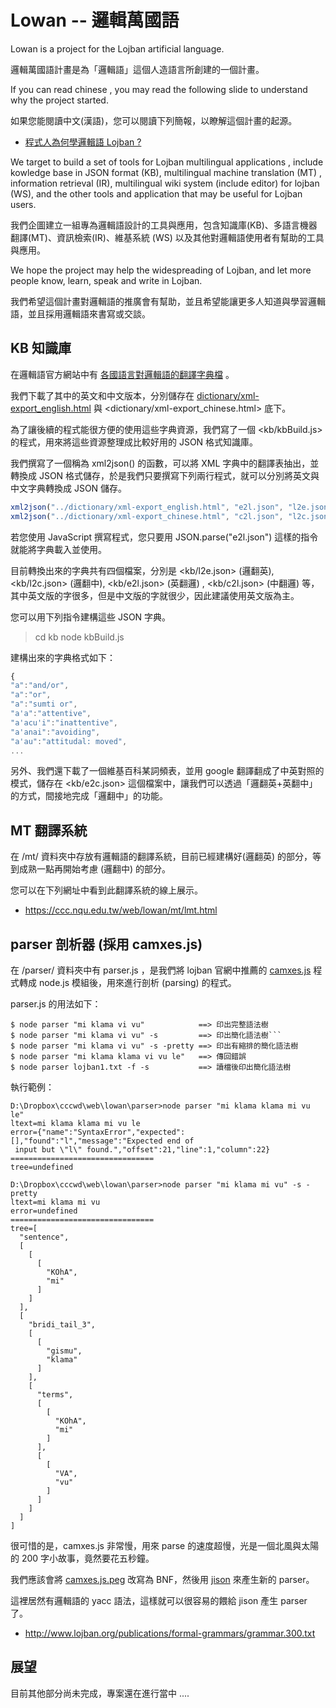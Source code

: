 # Lowan -- 邏輯萬國語

Lowan is a project for the Lojban artificial language.

邏輯萬國語計畫是為「邏輯語」這個人造語言所創建的一個計畫。

If you can read chinese , you may read the following slide to understand why the project started.

如果您能閱讀中文(漢語)，您可以閱讀下列簡報，以瞭解這個計畫的起源。

* [程式人為何學邏輯語 Lojban ?](http://www.slideshare.net/ccckmit/lojban)

We target to build a set of tools for Lojban multilingual applications , include kowledge base in JSON format (KB), multilingual machine translation (MT) , information retrieval (IR), multilingual wiki system (include editor) for lojban (WS), and the other tools and application that may be useful for Lojban users.

我們企圖建立一組專為邏輯語設計的工具與應用，包含知識庫(KB)、多語言機器翻譯(MT)、資訊檢索(IR)、維基系統 (WS) 以及其他對邏輯語使用者有幫助的工具與應用。


We hope the project may help the widespreading of Lojban, and let more people know, learn, speak and write in Lojban.

我們希望這個計畫對邏輯語的推廣會有幫助，並且希望能讓更多人知道與學習邏輯語，並且採用邏輯語來書寫或交談。

## KB 知識庫

在邏輯語官方網站中有 [各國語言對邏輯語的翻譯字典檔](http://jbovlaste.lojban.org/export/xml.html) 。

我們下載了其中的英文和中文版本，分別儲存在 [dictionary/xml-export_english.html](dictionary/xml-export_english.html) 與 <dictionary/xml-export_chinese.html> 底下。

為了讓後續的程式能很方便的使用這些字典資源，我們寫了一個 <kb/kbBuild.js> 的程式，用來將這些資源整理成比較好用的 JSON 格式知識庫。

我們撰寫了一個稱為 xml2json() 的函數，可以將 XML 字典中的翻譯表抽出，並轉換成 JSON 格式儲存，於是我們只要撰寫下列兩行程式，就可以分別將英文與中文字典轉換成 JSON 儲存。

```javascript
xml2json("../dictionary/xml-export_english.html", "e2l.json", "l2e.json");
xml2json("../dictionary/xml-export_chinese.html", "c2l.json", "l2c.json");
```

若您使用 JavaScript 撰寫程式，您只要用 JSON.parse("e2l.json") 這樣的指令就能將字典載入並使用。

目前轉換出來的字典共有四個檔案，分別是 <kb/l2e.json> (邏翻英), <kb/l2c.json> (邏翻中), <kb/e2l.json> (英翻邏) , <kb/c2l.json> (中翻邏) 等，其中英文版的字很多，但是中文版的字就很少，因此建議使用英文版為主。

您可以用下列指令建構這些 JSON 字典。

> cd kb
> node kbBuild.js

建構出來的字典格式如下：

```javascript
{
"a":"and/or",
"a":"or",
"a":"sumti or",
"a'a":"attentive",
"a'acu'i":"inattentive",
"a'anai":"avoiding",
"a'au":"attitudal: moved",
...
```

另外、我們還下載了一個維基百科某詞頻表，並用 google 翻譯翻成了中英對照的模式，儲存在 <kb/e2c.json> 這個檔案中，讓我們可以透過「邏翻英+英翻中」的方式，間接地完成「邏翻中」的功能。

## MT 翻譯系統

在 /mt/ 資料夾中存放有邏輯語的翻譯系統，目前已經建構好(邏翻英) 的部分，等到成熟一點再開始考慮 (邏翻中) 的部分。

您可以在下列網址中看到此翻譯系統的線上展示。

* <https://ccc.nqu.edu.tw/web/lowan/mt/lmt.html>

## parser 剖析器 (採用 camxes.js)

在 /parser/ 資料夾中有 parser.js ，是我們將 lojban 官網中推薦的 [camxes.js](http://masatohagiwara.net/camxes.js/) 程式轉成 node.js 模組後，用來進行剖析 (parsing) 的程式。

parser.js 的用法如下：

```
$ node parser "mi klama vi vu"            ==> 印出完整語法樹
$ node parser "mi klama vi vu" -s         ==> 印出簡化語法樹```
$ node parser "mi klama vi vu" -s -pretty ==> 印出有縮排的簡化語法樹
$ node parser "mi klama klama vi vu le"   ==> 傳回錯誤
$ node parser lojban1.txt -f -s           ==> 讀檔後印出簡化語法樹
```

執行範例：

```
D:\Dropbox\cccwd\web\lowan\parser>node parser "mi klama klama mi vu le"
ltext=mi klama klama mi vu le
error={"name":"SyntaxError","expected":[],"found":"l","message":"Expected end of
 input but \"l\" found.","offset":21,"line":1,"column":22}
================================
tree=undefined

D:\Dropbox\cccwd\web\lowan\parser>node parser "mi klama mi vu" -s -pretty
ltext=mi klama mi vu
error=undefined
================================
tree=[
  "sentence",
  [
    [
      [
        "KOhA",
        "mi"
      ]
    ]
  ],
  [
    "bridi_tail_3",
    [
      [
        "gismu",
        "klama"
      ]
    ],
    [
      "terms",
      [
        [
          "KOhA",
          "mi"
        ]
      ],
      [
        [
          "VA",
          "vu"
        ]
      ]
    ]
  ]
]
```

很可惜的是，camxes.js 非常慢，用來 parse 的速度超慢，光是一個北風與太陽的 200 字小故事，竟然要花五秒鐘。

我們應該會將 [camxes.js.peg](https://github.com/mhagiwara/camxes.js/blob/master/camxes.js.peg) 改寫為 BNF，然後用 [jison](https://zaach.github.io/jison/docs/) 來產生新的 parser。

這裡居然有邏輯語的 yacc 語法，這樣就可以很容易的餵給 jison 產生 parser 了。

* <http://www.lojban.org/publications/formal-grammars/grammar.300.txt>

## 展望

目前其他部分尚未完成，專案還在進行當中 ....
